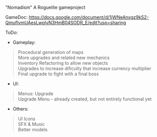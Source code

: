 "Nomadism" 
A Roguelite gameproject

GameDoc: https://docs.google.com/document/d/1jWNeAnxgz9kS2-QmuflvmUAesLwplyN3HmB04SODR_E/edit?usp=sharing

ToDo:

- Gameplay:
> Procedural generation of maps<br>
> More upgrades and related new mechanics<br>
> Inventory Refactoring to allow new objects<br>
> Upgrades to increase dificulty that increase currency multiplier<br>
> Final upgrade to fight with a final boss<br>

- UI:
> Menus: Upgrade<br>
> Upgrade Menu - already created, but not entirely functional yet<br>

- Others:
> UI Icons<br>
> SFX & Music<br>
> Better models<br>
